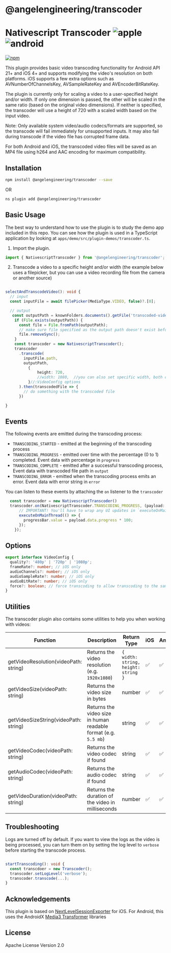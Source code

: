 # @angelengineering/transcoder

# Nativescript Transcoder ![apple](https://cdn3.iconfinder.com/data/icons/picons-social/57/16-apple-32.png) ![android](https://cdn4.iconfinder.com/data/icons/logos-3/228/android-32.png)

[![npm](https://img.shields.io/npm/v/@angelengineering/audio-recorder?style=flat-square)](https://www.npmjs.com/package/@angelengineering/transcoder)

This plugin provides basic video transcoding functionality for Android API 21+ and iOS 4+ and supports modifying the video's resolution on both platforms. iOS supports a few extra options such as AVNumberOfChannelsKey, AVSampleRateKey and AVEncoderBitRateKey.

The plugin is currently only for scaling a video to a user-specified height and/or width. If only one dimension is passed,  the other will be scaled in the same ratio (based on the original video dimensions). If neither is specified, the transcoder will use a height of 720 with a scaled width based on the input video. 

Note: Only available system video/audio codecs/formats are supported, so the transcode will fail immediately for unsupported inputs. It may also fail during transcode if the video file has corrupted frame data. 

For both Android and iOS, the transcoded video files will be saved as an MP4 file using h264 and AAC encoding for maximum compatibility. 

## Installation

```bash
npm install @angelengineering/transcoder --save
```

OR 

```bash
ns plugin add @angelengineering/transcoder
```

## Basic Usage

The best way to understand how to use the plugin is to study the demo app included in this repo. You can see how the plugin is used in a TypeScript application by looking at `apps/demo/src/plugin-demos/transcoder.ts`.

1. Import the plugin.

```typescript
import { NativescriptTranscoder } from '@angelengineering/transcoder';
```

2. Transcode a video to a specific height and/or width (the example below uses a filepicker, but you can use a video recording file from the camera or another source) 

```typescript

selectAndTranscodeVideo(): void {
  // input
  const inputFile = await filePicker(MediaType.VIDEO, false)?.[0];

  // output
   const outputPath = knownFolders.documents().getFile('transcoded-video.mp4').path;
    if (File.exists(outputPath)) {
      const file = File.fromPath(outputPath);
      // make sure file specified as the output path doesn't exist before starting the transcoding process
      file.removeSync();
    }
    const transcoder = new NativescriptTranscoder();
    transcoder
      .transcode(
        inputFile.path,
        outputPath,
          {
              height: 720,                
              //width: 1080,  //you can also set specific width, both or neither
          }//:VideoConfig options
      ).then(transcodedFile => {
        // do something with the transcoded file
      })

}
```

## Events

The following events are emitted during the transcoding process:

- `TRANSCODING_STARTED` - emitted at the beginning of the transcoding process
- `TRANSCODING_PROGRESS` - emitted over time with the percentage (0 to 1) completed. Event data with percentage in `progress`
- `TRANSCODING_COMPLETE` - emitted after a successful transcoding process, Event data with transcoded file path in `output`
- `TRANSCODING_ERROR` - emitted when the transcoding process emits an error. Event data with error string in `error`


You can listen to these events by attaching the `on` listener to the `transcoder`

```typescript
  const transcoder = new NativescriptTranscoder()
  transcoder.on(NativescriptTranscoder.TRANSCODING_PROGRESS, (payload: MessageData) => {
      // IMPORTANT! You'll have to wrap any UI updates in `executeOnMainThread` for iOS as the events are emitted from a different thread
      executeOnMainThread(() => {
        progressBar.value = payload.data.progress * 100;
      });
    });
```

## Options 
```typescript
export interface VideoConfig {
  quality?: '480p' | '720p' | '1080p'; 
  frameRate?: number; // iOS only
  audioChannels?: number; // iOS only
  audioSampleRate?: number; // iOS only
  audioBitRate?: number; // iOS only
  force?: boolean; // force transcoding to allow transcoding to the same or higher quality
}
```

## Utilities

The transcoder plugin also contains some utilities to help you when working with videos:

| Function    | Description | Return Type | iOS | Android |
| ----------- | ----------- | ----------- | ----------- | ----------- |
| getVideoResolution(videoPath: string)      | Returns the video resolution (e.g. `1920x1080`) | `{ width: string, height: string }` | ✅ | ✅ |
| getVideoSize(videoPath: string)      | Returns the video size in bytes | number | ✅ | ✅ |
| getVideoSizeString(videoPath: string)      | Returns the video size in human readable format (e.g. `5.5 mb`) | string | ✅ | ✅ |
| getVideoCodec(videoPath: string)      | Returns the video codec if found | string | ✅ | ✅ |
| getAudioCodec(videoPath: string)      | Returns the audio codec if found | string | ✅ | ✅ |
| getVideoDuration(videoPath: string)      | Returns the duration of the video in milliseconds | number | ✅ | ✅ |
## Troubleshooting

Logs are turned off by default. If you want to view the logs as the video is being processed, you can turn them on by setting the log level to `verbose` before starting the transcode process.

```typescript

startTranscoding(): void {
  const transcdoer = new Transcoder();
  transcoder.setLogLevel('verbose');
  transcoder.transcode(...);
}
```

  
## Acknowledgements

This plugin is based on [NextLevelSessionExporter](https://github.com/NextLevel/NextLevelSessionExporter) for iOS. For Android, this uses the AndroidX [Media3 Transformer](https://developer.android.com/media/media3/transformer) libraries


## License

Apache License Version 2.0
